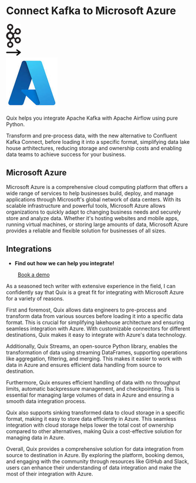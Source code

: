 # Connect Kafka to Microsoft Azure

<div class="connect-images cards blog-grid-card" markdown>
<div>
<img src="../images/kafka_logo.png" width="40px" />
</div>
<div>
<img src="../images/arrow.svg" width="40px" />
</div>
<div>
<img src="./images/microsoft-azure_1.jpg" />
</div>
</div>

Quix helps you integrate Apache Kafka with Apache Airflow using pure Python.

Transform and pre-process data, with the new alternative to Confluent Kafka Connect, before loading it into a specific format, simplifying data lake house arthitectures, reducing storage and ownership costs and enabling data teams to achieve success for your business.

## Microsoft Azure

Microsoft Azure is a comprehensive cloud computing platform that offers a wide range of services to help businesses build, deploy, and manage applications through Microsoft's global network of data centers. With its scalable infrastructure and powerful tools, Microsoft Azure allows organizations to quickly adapt to changing business needs and securely store and analyze data. Whether it's hosting websites and mobile apps, running virtual machines, or storing large amounts of data, Microsoft Azure provides a reliable and flexible solution for businesses of all sizes.

## Integrations

<div class="grid cards" markdown>

- __Find out how we can help you integrate!__

    <a class="md-button md-button--primary" href="https://share.hsforms.com/1iW0TmZzKQMChk0lxd_tGiw4yjw2?__hstc=175542013.2303933fbd746c0ac86d9ccbe9bc9100.1728383268831.1729603416735.1729620918855.31&__hssc=175542013.1.1729620918855&__hsfp=2132701734" target="_blank" style="margin:.5rem;">Book a demo</a>

</div>


As a seasoned tech writer with extensive experience in the field, I can confidently say that Quix is a great fit for integrating with Microsoft Azure for a variety of reasons. 

First and foremost, Quix allows data engineers to pre-process and transform data from various sources before loading it into a specific data format. This is crucial for simplifying lakehouse architecture and ensuring seamless integration with Azure. With customizable connectors for different destinations, Quix makes it easy to integrate with Azure's data technology.

Additionally, Quix Streams, an open-source Python library, enables the transformation of data using streaming DataFrames, supporting operations like aggregation, filtering, and merging. This makes it easier to work with data in Azure and ensures efficient data handling from source to destination.

Furthermore, Quix ensures efficient handling of data with no throughput limits, automatic backpressure management, and checkpointing. This is essential for managing large volumes of data in Azure and ensuring a smooth data integration process.

Quix also supports sinking transformed data to cloud storage in a specific format, making it easy to store data efficiently in Azure. This seamless integration with cloud storage helps lower the total cost of ownership compared to other alternatives, making Quix a cost-effective solution for managing data in Azure.

Overall, Quix provides a comprehensive solution for data integration from source to destination in Azure. By exploring the platform, booking demos, and engaging with the community through resources like GitHub and Slack, users can enhance their understanding of data integration and make the most of their integration with Azure.

